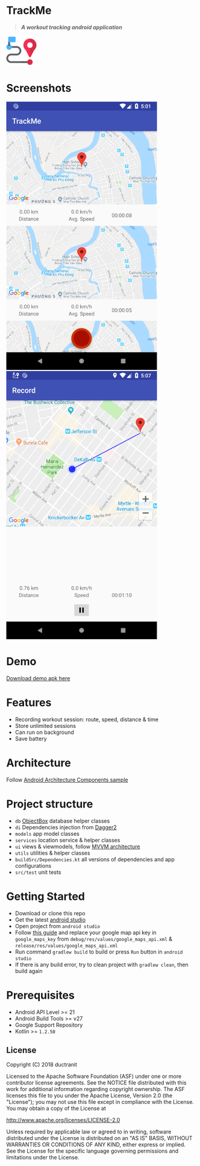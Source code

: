 # TrackMe
> ***A workout tracking android application***

<img src="/logo.png" width="80">

# Screenshots

![Screenshot1](https://raw.githubusercontent.com/ductranit/trackme/master/Screenshots/screenshot1.png)
![Screenshot3](https://raw.githubusercontent.com/ductranit/trackme/master/Screenshots/screenshot3.png)

# Demo
[Download demo apk here](https://github.com/ductranit/trackme/blob/master/Demo/TrackMe.apk?raw=true)

# Features
- Recording workout session: route, speed, distance & time
- Store unlimited sessions
- Can run on background
- Save battery

# Architecture
Follow [Android Architecture Components sample](https://github.com/googlesamples/android-architecture-components)


# Project structure
- `db` [ObjectBox](http://objectbox.io) database helper classes
- `di` Dependencies injection from [Dagger2](https://github.com/google/dagger)
- `models` app model classes
- `services` location service & helper classes
- `ui` views & viewmodels, follow [MVVM architecture](https://en.wikipedia.org/wiki/Model%E2%80%93view%E2%80%93viewmodel) 
- `utils` utilities & helper classes
- `buildSrc/Dependencies.kt` all versions of dependencies and app configurations
- `src/test` unit tests

# Getting Started
- Download or clone this repo
- Get the latest [android studio](https://developer.android.com/studio)
- Open project from `android studio`
- Follow [this guide](https://developers.google.com/maps/documentation/android-sdk/start)  and replace your google map api key in `google_maps_key` from `debug/res/values/google_maps_api.xml` & `release/res/values/google_maps_api.xml` 
- Run command `gradlew build` to build or press `Run` button in `android studio`
- If there is any build error, try to clean project with `gradlew clean`, then build again

# Prerequisites
- Android API Level >= 21
- Android Build Tools >= v27
- Google Support Repository
- Kotlin >= `1.2.50`

License
-------

Copyright (C) 2018 ductranit

Licensed to the Apache Software Foundation (ASF) under one or more contributor
license agreements.  See the NOTICE file distributed with this work for
additional information regarding copyright ownership.  The ASF licenses this
file to you under the Apache License, Version 2.0 (the "License"); you may not
use this file except in compliance with the License.  You may obtain a copy of
the License at

http://www.apache.org/licenses/LICENSE-2.0

Unless required by applicable law or agreed to in writing, software
distributed under the License is distributed on an "AS IS" BASIS, WITHOUT
WARRANTIES OR CONDITIONS OF ANY KIND, either express or implied.  See the
License for the specific language governing permissions and limitations under
the License.
